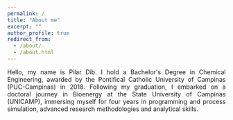 ```yaml
---
permalink: /
title: "About me"
excerpt: ""
author_profile: true
redirect_from: 
  - /about/
  - /about.html
---
```

<div style="text-align: justify"> Hello, my name is Pilar Dib. I hold a Bachelor's Degree in Chemical Engineering, awarded by the Pontifical Catholic University of Campinas (PUC-Campinas) in 2018. Following my graduation, I embarked on a doctoral journey in Bioenergy at the State University of Campinas (UNICAMP), immersing myself for four years in programming and process simulation, advanced research methodologies and analytical skills. </div>
